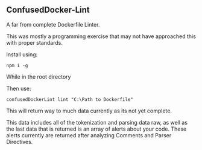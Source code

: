 ## ConfusedDocker-Lint

A far from complete Dockerfile Linter.

This was mostly a programming exercise that may not have approached this with proper standards.

Install using:

````
npm i -g
````

While in the root directory

Then use:

````
confusedDockerLint lint "C:\Path to Dockerfile"
````

This will return way to much data currently as its not yet complete.

This data includes all of the tokenization and parsing data raw, as well as the last data that is returned is an array
of alerts about your code. These alerts currently are returned after analyzing Comments and Parser Directives. 
